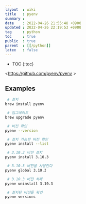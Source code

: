 ```yaml
---
layout  : wiki
title   : pyenv
summary : 
date    : 2022-04-26 21:55:48 +0900
updated : 2022-04-26 22:19:53 +0900
tag     : python
toc     : true
public  : true
parent  : [[/python]]
latex   : false
---
```

* TOC
{:toc}

<https://github.com/pyenv/pyenv >

## Examples

```bash
 # 설치
brew install pyenv

 # 업그레이드
brew upgrade pyenv

 # 버전 확인
pyenv --version
```

```bash
 # 설치 가능한 버전 확인
pyenv install --list

 # 3.10.3 버전 설치
pyenv install 3.10.3

 # 3.10.3 버전을 사용한다
pyenv global 3.10.3

 # 3.10.3 버전 삭제
pyenv uninstall 3.10.3

 # 설치된 버전들 확인
pyenv versions
```

